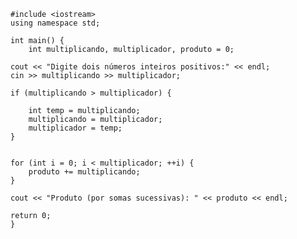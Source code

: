     #include <iostream>
    using namespace std;

    int main() {
        int multiplicando, multiplicador, produto = 0;

    cout << "Digite dois números inteiros positivos:" << endl;
    cin >> multiplicando >> multiplicador;

    if (multiplicando > multiplicador) {
        
        int temp = multiplicando;
        multiplicando = multiplicador;
        multiplicador = temp;
    }

   
    for (int i = 0; i < multiplicador; ++i) {
        produto += multiplicando;
    }

    cout << "Produto (por somas sucessivas): " << produto << endl;

    return 0;
    }

